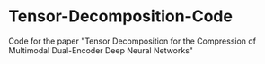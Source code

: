 # Tensor-Decomposition-Code

Code for the paper "Tensor Decomposition for the Compression of Multimodal Dual-Encoder Deep Neural Networks"